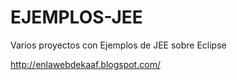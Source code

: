 EJEMPLOS-JEE
============

Varios proyectos con Ejemplos de JEE sobre Eclipse

http://enlawebdekaaf.blogspot.com/